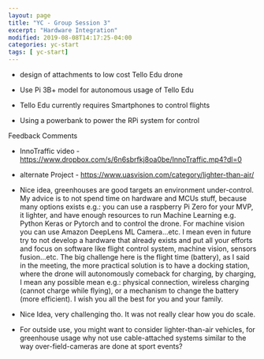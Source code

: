 ```yaml
---
layout: page
title: "YC - Group Session 3"
excerpt: "Hardware Integration"
modified: 2019-08-08T14:17:25-04:00
categories: yc-start
tags: [ yc-start]
---
```



* design of attachments to low cost Tello Edu drone

* Use Pi 3B+ model for autonomous usage of Tello Edu

* Tello Edu currently requires Smartphones to control flights

* Using a powerbank to power the RPi system for control



Feedback Comments

* InnoTraffic video -  https://www.dropbox.com/s/6n6sbrfkj8oa0be/InnoTraffic.mp4?dl=0

* alternate Project - https://www.uasvision.com/category/lighter-than-air/

* Nice idea, greenhouses are good targets an environment under-control. My advice is to not spend time on hardware and MCUs stuff, because many options exists e.g.: you can use a raspberry Pi Zero for your MVP, it lighter, and have enough resources to run Machine Learning e.g. Python Keras or Pytorch and to control the drone. For machine vision you can use Amazon DeepLens ML Camera...etc. I mean even in future try to not develop a hardware that already exists and put all your efforts and focus on software like flight control system, machine vision, sensors fusion...etc. The big challenge here is the flight time (battery), as I said in the meeting, the more practical solution is to have a docking station, where the drone will autonomously comeback for charging, by charging, I mean any possible mean e.g.: physical connection, wireless charging (cannot charge while flying), or a mechanism to change the battery (more efficient). I wish you all the best for you and your family.


* Nice Idea, very challenging tho. It was not really clear how you do scale.


* For outside use, you might want to consider lighter-than-air vehicles, for greenhouse usage why not use cable-attached systems similar to the way over-field-cameras are done at sport events?
